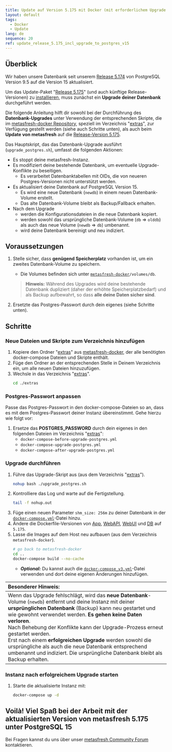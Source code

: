 ```yaml
---
title: Update auf Version 5.175 mit Docker (mit erforderlichem Upgrade der PostgreSQL-Datenbank)
layout: default
tags:
  - Docker
  - Update
lang: de
sequence: 20
ref: update_release_5.175_incl_upgrade_to_postgres_v15
---
```


<!--
See also original issue comment: https://github.com/metasfresh/me03/issues/17356#issuecomment-1798485895
-->

## Überblick
Wir haben unsere Datenbank seit unserem <a href="https://metasfresh.com/2022/03/25/release-5-174/" title="Release 5.174 &#124; metasfresh.com" target="\_blank">Release 5.174</a> von PostgreSQL Version 9.5 auf die Version 15 aktualisiert.

Um das Update-Paket "<a href="https://metasfresh.com/2023/11/10/release-5-175/" title="Release 5.175 &#124; metasfresh.com" target="\_blank">Release 5.175</a>" (und auch künftige Release-Versionen) zu [installieren](Wie_installiere_ich_den_Release_Candidate_mit_docker), muss zunächst ein **Upgrade deiner Datenbank** durchgeführt werden.

Die folgende Anleitung hilft dir sowohl bei der Durchführung des **Datenbank-Upgrades** unter Verwendung der entsprechenden Skripte, die im [metasfresh-docker Repository](https://github.com/metasfresh/metasfresh-docker), speziell im Verzeichnis "[extras](https://github.com/metasfresh/metasfresh-docker/tree/master/extras)", zur Verfügung gestellt werden (siehe auch Schritte unten), als auch beim **Update von metasfresh** auf die <a href="https://metasfresh.com/2023/11/10/release-5-175/" title="Release 5.175 &#124; metasfresh.com" target="\_blank">Release-Version 5.175</a>.

Das Hauptskript, das das Datenbank-Upgrade ausführt (`upgrade_postgres.sh`), umfasst die folgenden Aktionen:
- Es stoppt deine metasfresh-Instanz.
- Es modifiziert deine bestehende Datenbank, um eventuelle Upgrade-Konflikte zu beseitigen.
    - Es verarbeitet Datenbanktabellen mit OIDs, die von neueren Postgres-Versionen nicht unterstützt werden.
- Es aktualisiert deine Datenbank auf PostgreSQL Version 15.
    - Es wird eine neue Datenbank (`newdb`) in einem neuen Datenbank-Volume erstellt.
    - Das alte Datenbank-Volume bleibt als Backup/Fallback erhalten.
- Nach dem Upgrade
    - werden die Konfigurationsdateien in die neue Datenbank kopiert.
    - werden sowohl das ursprüngliche Datenbank-Volume (`db` => `olddb`) als auch das neue Volume (`newdb` => `db`) umbenannt.
    - wird deine Datenbank bereinigt und neu indiziert.

## Voraussetzungen
1. Stelle sicher, dass **genügend Speicherplatz** vorhanden ist, um ein zweites Datenbank-Volume zu speichern.
    - Die Volumes befinden sich unter [`metasfresh-docker`](https://github.com/metasfresh/metasfresh-docker)`/volumes/db`.
    >**Hinweis:** Während des Upgrades wird deine bestehende Datenbank dupliziert (daher der erhöhte Speicherplatzbedarf) und als Backup aufbewahrt, so dass **alle deine Daten sicher sind**.

1. Ersetzte das Postgres-Passwort durch dein eigenes (siehe Schritte unten).

## Schritte

### Neue Dateien und Skripte zum Verzeichnis hinzufügen
1. Kopiere den Ordner "[extras](https://github.com/metasfresh/metasfresh-docker/tree/master/extras)" aus [metasfresh-docker](https://github.com/metasfresh/metasfresh-docker), der alle benötigten docker-compose Dateien und Skripte enthält.
1. Füge den Ordner an der entsprechenden Stelle in Deinem Verzeichnis ein, um alle neuen Dateien hinzuzufügen.
1. Wechsle in das Verzeichnis "[extras](https://github.com/metasfresh/metasfresh-docker/tree/master/extras)".
    ```sh
    cd ./extras
    ```

### Postgres-Passwort anpassen
Passe das Postgres-Passwort in den docker-compose-Dateien so an, dass es mit dem Postgres-Passwort deiner Instanz übereinstimmt. Gehe hierzu wie folgt vor:

1. Ersetze das **POSTGRES_PASSWORD** durch dein eigenes in den folgenden Dateien im Verzeichnis "[extras](https://github.com/metasfresh/metasfresh-docker/tree/master/extras)":
    - `docker-compose-before-upgrade-postgres.yml`
    - `docker-compose-upgrade-postgres.yml`
    - `docker-compose-after-upgrade-postgres.yml`

### Upgrade durchführen
1. Führe das Upgrade-Skript aus (aus dem Verzeichnis "[extras](https://github.com/metasfresh/metasfresh-docker/tree/master/extras)").
    ```sh
    nohup bash ./upgrade_postgres.sh
    ```
1. Kontrolliere das Log und warte auf die Fertigstellung.
    ```sh
    tail -f nohup.out
    ```
1. Füge einen neuen Parameter `shm_size: 256m` zu deiner Datenbank in der [`docker-compose.yml`](https://github.com/metasfresh/metasfresh-docker/blob/master/docker-compose.yml)-Datei hinzu.
1. Ändere die Dockerfile-Versionen von [App](https://github.com/metasfresh/metasfresh-docker/blob/master/app/Dockerfile), [WebAPI](https://github.com/metasfresh/metasfresh-docker/blob/master/webapi/Dockerfile), [WebUI](https://github.com/metasfresh/metasfresh-docker/blob/master/webui/Dockerfile) und [DB](https://github.com/metasfresh/metasfresh-docker/blob/master/db/Dockerfile) auf `5.175`.
1. Lasse die Images auf dem Host neu aufbauen (aus dem Verzeichnis `metasfresh-docker`).
    ```sh
    # go back to metasfresh-docker
    cd ..
    docker-compose build --no-cache
    ```
    - ***Optional:*** Du kannst auch die [`docker-compose_v3.yml`](https://github.com/metasfresh/metasfresh-docker/blob/master/docker-compose_v3.yml)-Datei verwenden und dort deine eigenen Änderungen hinzufügen.

| Besonderer Hinweis: |
| :--- |
| Wenn das Upgrade fehlschlägt, wird das **neue Datenbank**-Volume (`newdb`) entfernt und deine Instanz mit deiner **ursprünglichen Datenbank** (Backup) kann neu gestartet und wie gewohnt verwendet werden. **Es gehen keine Daten verloren**.<br>Nach Behebung der Konflikte kann der Upgrade-Prozess erneut gestartet werden.<br>Erst nach einem **erfolgreichen Upgrade** werden sowohl die ursprüngliche als auch die neue Datenbank entsprechend umbenannt und indiziert. Die ursprüngliche Datenbank bleibt als Backup erhalten. |

### Instanz nach erfolgreichem Upgrade starten
1. Starte die aktualisierte Instanz mit:
    ```sh
    docker-compose up -d
    ```

## Voilà! Viel Spaß bei der Arbeit mit der aktualisierten Version von metasfresh 5.175 unter PostgreSQL 15
Bei Fragen kannst du uns über unser [metasfresh Community Forum](https://forum.metasfresh.org/) kontaktieren.
